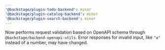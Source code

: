 ```yaml
---
'@backstage/plugin-todo-backend': minor
'@backstage/plugin-catalog-backend': minor
'@backstage/plugin-search-backend': minor
---
```


Now performs request validation based on OpenAPI schema through `@backstage/backend-openapi-utils`. Error responses for invalid input, like `"a"` instead of a number, may have changed.
